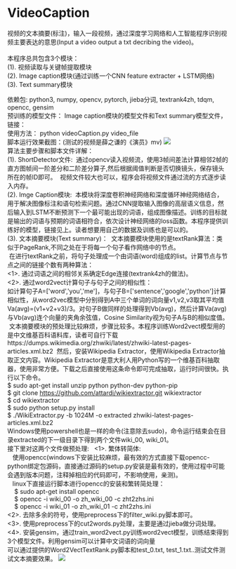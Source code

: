 

# VideoCaption
视频的文本摘要(标注)，输入一段视频，通过深度学习网络和人工智能程序识别视频主要表达的意思(Input a video output a txt decribing the video)。
</br>
</br>
本程序总共包含3个模块：</br>
(1). 视频读取与关键帧提取模块 </br>
(2). Image caption模块(通过训练一个CNN feature extracter + LSTM网络) </br>
(3). Text summary模块 </br>

依赖包:
python3, numpy, opencv, pytorch, jieba分词, textrank4zh, tdqm, opencc, gensim
</br>
预训练的模型文件：
Image caption模块的模型文件和Text summary模型文件，链接：
</br>
使用方法：
python videoCaption.py video_file
</br>
脚本运行效果截图：(测试的视频是薛之谦的《演员》mv)
![](https://github.com/CaptainEven/VideoCaption/blob/master/screen%20shots/result.png)
</br>
算法主要步骤和脚本文件详解：</br>
(1). ShortDetector文件:
  通过opencv读入视频流，使用3帧间差法计算相邻2帧的直方图帧间一阶差分和二阶差分算子,然后根据阈值判断是否切换镜头，保存镜头所在的帧ID即可。
  视频文件较大也可以，程序会将视频文件通过流的方式逐步读入内存。</br>
(2). Imge Caption模块:
  本模块将深度卷积神经网络和深度循环神经网络结合，用于解决图像标注和语句检索问题。通过CNN提取输入图像的高层语义信息，然后输入到LSTM不断预测下一个最可能出现的词语，组成图像描述。训练的目标就是输出的词语与预期的词语相符合，依次设计神经网络的loss函数。本程序提供训练好的模型，链接见上。读者想要用自己的数据及训练也是可以的。</br>
(3). 文本摘要模块(Text summary)：
  文本摘要模块使用的是textRank算法：类似于PageRank,不同之处在于将每一个句子看作网络中的节点。</br>
  在进行textRank之前，将句子处理成一个由词语(word)组成的list。计算节点与节点之间的链接个数有两种算法：</br>
  <1>. 通过词语之间的相邻关系确定Edge连接(textrank4zh的做法)。</br>
  <2>. 通过word2vect计算句子与句子之间的相似性：</br>
  如计算句子A=['word','you','me']，与句子B=['sentence','google','python']计算相似性，从word2vec模型中分别得到A中三个单词的词向量v1,v2,v3取其平均值Va(avg)=(v1+v2+v3)/3。对句子B做同样的处理得到Vb(avg)，然后计算Va(avg)与Vb(avg)连个向量的夹角余弦值，Cosine Similarity视为句子A与B的相似度值。</br>
  文本摘要模块的预处理比较麻烦，步骤比较多。本程序训练Word2vect模型用的是中文维基百科语料库，读者可自行下载https://dumps.wikimedia.org/zhwiki/latest/zhwiki-latest-pages-articles.xml.bz2
  然后，安装Wikipedia Extractor，使用Wikipedia Extractor抽取正文内容。Wikipedia Extractor是意大利人用Python写的一个维基百科抽取器，使用非常方便。下载之后直接使用这条命令即可完成抽取，运行时间很快。执行以下命令。
  </br>
  $ sudo apt-get install unzip python python-dev python-pip </br>
  $ git clone https://github.com/attardi/wikiextractor.git wikiextractor </br>
  $ cd wikiextractor </br>
  $ sudo python setup.py install </br>
  $ ./WikiExtractor.py -b 1024M -o extracted zhwiki-latest-pages-articles.xml.bz2 </br>
  Windows使用powershell也是一样的命令(注意除去sudo)，命令运行结束会在目录extracted的下一级目录下得到两个文件wiki_00, wiki_01。</br>
 接下里对这两个文件做预处理:
   <1>. 繁体转简体: </br>
    使用opencc(windows下安装比较麻烦，最有效的方式直接下载opencc-python绑定包源码，直接通过源码的setup.py安装是最有效的，使用过程中可能会遇到版本问题，注释掉相应的代码即可，不影响使用，亲测)。 </br>
    linux下直接运行脚本进行opencc的安装和繁转简处理：</br>
     $ sudo apt-get install opencc </br>
     $ opencc -i wiki_00 -o zh_wiki_00 -c zht2zhs.ini </br>
      $ opencc -i wiki_01 -o zh_wiki_01 -c zht2zhs.ini </br>
  <2>. 去除多余的符号，使用preprocess下的filter_wiki.py脚本即可。</br>
  <3>. 使用preprocess下的cut2words.py处理，主要是通过jieba做分词处理。</br>
 <4>. 安装gensim，通过train_word2vect.py训练word2vect模型，训练结束得到3个模型文件。利用gensim可以计算中文词语的词向量 </br>
 可以通过提供的Word2VectTextRank.py脚本和test_0.txt, test_1.txt..测试文件测试文本摘要效果。
 ![](https://github.com/CaptainEven/VideoCaption/blob/master/screen%20shots/result.png)
     
  


